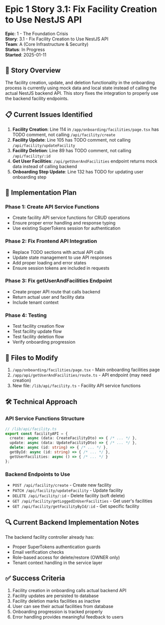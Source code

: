 # Epic 1 Story 3.1: Fix Facility Creation to Use NestJS API

**Epic**: 1 - The Foundation Crisis  
**Story**: 3.1 - Fix Facility Creation to Use NestJS API  
**Team**: A (Core Infrastructure & Security)  
**Status**: In Progress  
**Started**: 2025-01-11

## 🎯 Story Overview

The facility creation, update, and deletion functionality in the onboarding process is currently using mock data and local state instead of calling the actual NestJS backend API. This story fixes the integration to properly use the backend facility endpoints.

## 📋 Current Issues Identified

1. **Facility Creation**: Line 114 in `/app/onboarding/facilities/page.tsx` has TODO comment, not calling `/api/facility/create`
2. **Facility Update**: Line 105 has TODO comment, not calling `/api/facility/updateFacility`
3. **Facility Deletion**: Line 89 has TODO comment, not calling `/api/facility/:id`
4. **Get User Facilities**: `/api/getUserAndFacilities` endpoint returns mock data instead of calling backend
5. **Onboarding Step Update**: Line 132 has TODO for updating user onboarding step

## 🔧 Implementation Plan

### Phase 1: Create API Service Functions
- Create facility API service functions for CRUD operations
- Ensure proper error handling and response typing
- Use existing SuperTokens session for authentication

### Phase 2: Fix Frontend API Integration
- Replace TODO sections with actual API calls
- Update state management to use API responses
- Add proper loading and error states
- Ensure session tokens are included in requests

### Phase 3: Fix getUserAndFacilities Endpoint
- Create proper API route that calls backend
- Return actual user and facility data
- Include tenant context

### Phase 4: Testing
- Test facility creation flow
- Test facility update flow
- Test facility deletion flow
- Verify onboarding progression

## 📁 Files to Modify

1. `/app/onboarding/facilities/page.tsx` - Main onboarding facilities page
2. `/app/api/getUserAndFacilities/route.ts` - API endpoint (may need creation)
3. New file: `/lib/api/facility.ts` - Facility API service functions

## 🛠️ Technical Approach

### API Service Functions Structure
```typescript
// /lib/api/facility.ts
export const facilityAPI = {
  create: async (data: CreateFacilityDto) => { /* ... */ },
  update: async (data: UpdateFacilityDto) => { /* ... */ },
  delete: async (id: string) => { /* ... */ },
  getById: async (id: string) => { /* ... */ },
  getUserFacilities: async () => { /* ... */ }
};
```

### Backend Endpoints to Use
- `POST /api/facility/create` - Create new facility
- `PATCH /api/facility/updateFacility` - Update facility
- `DELETE /api/facility/:id` - Delete facility (soft delete)
- `GET /api/facility/getLoggedInUserFacilities` - Get user's facilities
- `GET /api/facility/getFacilityById/:id` - Get specific facility

## 🔍 Current Backend Implementation Notes

The backend facility controller already has:
- Proper SuperTokens authentication guards
- Email verification checks
- Role-based access for delete/restore (OWNER only)
- Tenant context handling in the service layer

## ✅ Success Criteria

1. Facility creation in onboarding calls actual backend API
2. Facility updates are persisted to database
3. Facility deletion marks facilities as inactive
4. User can see their actual facilities from database
5. Onboarding progression is tracked properly
6. Error handling provides meaningful feedback to users